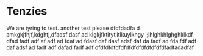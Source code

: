 # Tenzies
We are tyring to test. another test please dfdfdadfa d amkgkjfhjf,kdghtj,dfadsf dasf ad klgkjfktitytlitlkuylkhgy i;lhlghkhlghghklkdf dfad fadf adf af adf ad fdaf ad fdasf daf dasf adsf daf da fadf ad fda fdf adf daf adsf ad fadf adf dafad fadf adf dfdfdfdfdfdfdfdfdfdfdfdfdfdfadfadadfaf